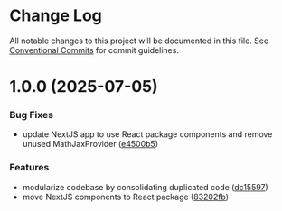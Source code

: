 # Change Log

All notable changes to this project will be documented in this file.
See [Conventional Commits](https://conventionalcommits.org) for commit guidelines.

# 1.0.0 (2025-07-05)

### Bug Fixes

- update NextJS app to use React package components and remove unused MathJaxProvider ([e4500b5](https://github.com/pyramation/LaTeX2JS/commit/e4500b5a276a9c50f9c86155287ded9690872507))

### Features

- modularize codebase by consolidating duplicated code ([dc15597](https://github.com/pyramation/LaTeX2JS/commit/dc155973ea5f412a4cf4b257f1bc7814e7ab553b))
- move NextJS components to React package ([83202fb](https://github.com/pyramation/LaTeX2JS/commit/83202fbaf644ec3afcb71d3d295719a502d17730))
